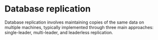 # Database replication

Database replication involves maintaining copies of the same data on multiple machines, typically implemented through three main approaches: single-leader, multi-leader, and leaderless replication.
